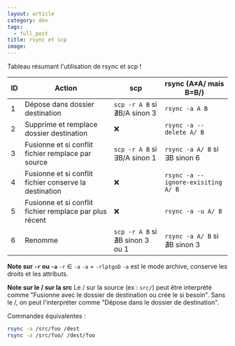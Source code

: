 ```yaml
---
layout: article
category: dev
tags:
  - full_post
title: rsync et scp
image:
---
```

Tableau résumant l'utilisation de rsync et scp !

<!--more-->

| ID  | Action                                                  | scp                             | rsync (A≠A/  mais B=B/)            |
| --- | ------------------------------------------------------- | ------------------------------- | ---------------------------------- |
| 1   | Dépose dans dossier destination                         | `scp -r A B` si ∄B/A sinon 3    | `rsync -a A B`                     |
| 2   | Supprime et remplace dossier destination                | ❌                               | `rsync -a --delete A/ B`           |
| 3   | Fusionne et si conflit fichier remplace par source      | `scp -r A B` si ∃B/A sinon 1    | `rsync -a A/ B` si ∃B sinon 6      |
| 4   | Fusionne et si conflit fichier conserve la destination  | ❌                               | `rsync -a --ignore-exisiting A/ B` |
| 5   | Fusionne et si conflit fichier remplace par plus récent | ❌                               | `rsync -a -u A/ B`                 |
| 6   | Renomme                                                 | `scp -r A B` si ∄B sinon 3 ou 1 | `rsync -a A/ B` si ∄B sinon 3      |

**Note sur `-r` ou `-a`**
`-r` ∈ `-a`
`-a` = `-rlptgoD`
`-a` est le mode archive, conserve les droits et les attributs.

**Note sur le / sur la src**
Le / sur la source (ex : `src/`) peut être interprété comme "Fusionne avec le dossier de destination ou crée le si besoin".
Sans le /, on peut l'interpréter comme "Dépose dans le dossier de destination".

Commandes équivalentes :
```bash
rsync -a /src/foo /dest
rsync -a /src/foo/ /dest/foo
```

